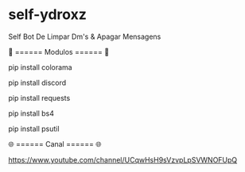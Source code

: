 # self-ydroxz
Self Bot De Limpar Dm's &amp; Apagar Mensagens

🤖 ====== Modulos ====== 🤖

pip install colorama

pip install discord

pip install requests

pip install bs4

pip install psutil

🌐 ====== Canal ====== 🌐

https://www.youtube.com/channel/UCqwHsH9sVzvpLpSVWNOFUpQ
